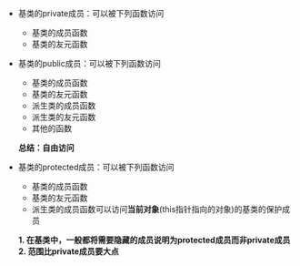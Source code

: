 * 基类的private成员：可以被下列函数访问
  * 基类的成员函数
  * 基类的友元函数

* 基类的public成员：可以被下列函数访问
  * 基类的成员函数
  * 基类的友元函数
  * 派生类的成员函数
  * 派生类的友元函数
  * 其他的函数
  
  **总结：自由访问**
  
* 基类的protected成员：可以被下列函数访问
  * 基类的成员函数
  * 基类的友元函数
  * 派生类的成员函数可以访问**当前对象**(this指针指向的对象)的基类的保护成员
  
  **1. 在基类中，一般都将需要隐藏的成员说明为protected成员而非private成员**
  **2. 范围比private成员要大点**
